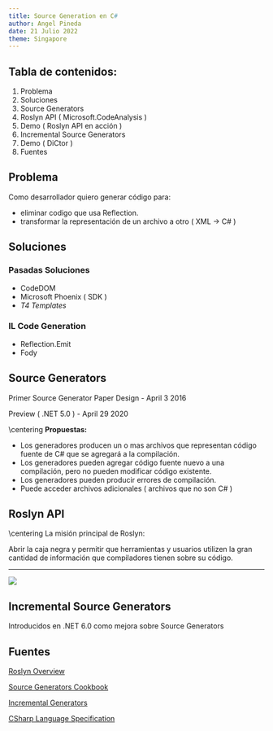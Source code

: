 ```yaml
---
title: Source Generation en C#
author: Angel Pineda
date: 21 Julio 2022
theme: Singapore
---
```


## Tabla de contenidos:

1. Problema
1. Soluciones
1. Source Generators
1. Roslyn API ( Microsoft.CodeAnalysis )
1. Demo ( Roslyn API en acción )
1. Incremental Source Generators
1. Demo ( DiCtor )
1. Fuentes

## Problema

Como desarrollador quiero generar código para:

- eliminar codigo que usa Reflection.
- transformar la representación de un archivo a otro ( XML -> C# )

## Soluciones

### Pasadas Soluciones

- CodeDOM
- Microsoft Phoenix ( SDK )
- *T4 Templates*

### IL Code Generation

- Reflection.Emit
- Fody

## Source Generators

Primer Source Generator Paper Design - April 3 2016

Preview ( .NET 5.0 ) - April 29 2020

\centering
**Propuestas:**

- Los generadores producen un o mas archivos que representan código
fuente de C# que se agregará a la compilación.
- Los generadores pueden agregar código fuente nuevo a una compilación,
pero no pueden modificar código existente.
- Los generadores pueden producir errores de compilación.
- Puede acceder archivos adicionales ( archivos que no son C# )

## Roslyn API

\centering
La misión principal de Roslyn:

Abrir la caja negra y permitir que herramientas y usuarios utilizen la
gran cantidad de información que compiladores tienen sobre su código.
 
---

![](./compiler-pipeline-api.png)

## Incremental Source Generators

Introducidos en .NET 6.0 como mejora sobre Source Generators



## Fuentes

[Roslyn Overview](https://github.com/dotnet/roslyn/blob/main/docs/wiki/Roslyn-Overview.md)

[Source Generators Cookbook](https://github.com/dotnet/roslyn/blob/main/docs/features/source-generators.cookbook.md)

[Incremental Generators](https://github.com/dotnet/roslyn/blob/main/docs/features/incremental-generators.md)

[CSharp Language Specification](https://docs.microsoft.com/en-us/dotnet/csharp/language-reference/language-specification/readme)
